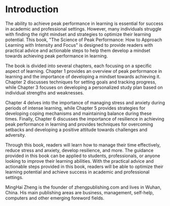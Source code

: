 # Introduction

The ability to achieve peak performance in learning is essential for success in academic and professional settings. However, many individuals struggle with finding the right mindset and strategies to optimize their learning potential. This book, "The Science of Peak Performance: How to Approach Learning with Intensity and Focus" is designed to provide readers with practical advice and actionable steps to help them develop a mindset towards achieving peak performance in learning.

The book is divided into several chapters, each focusing on a specific aspect of learning. Chapter 1 provides an overview of peak performance in learning and the importance of developing a mindset towards achieving it. Chapter 2 discusses techniques for setting goals and tracking progress, while Chapter 3 focuses on developing a personalized study plan based on individual strengths and weaknesses.

Chapter 4 delves into the importance of managing stress and anxiety during periods of intense learning, while Chapter 5 provides strategies for developing coping mechanisms and maintaining balance during these times. Finally, Chapter 6 discusses the importance of resilience in achieving peak performance in learning and provides techniques for overcoming setbacks and developing a positive attitude towards challenges and adversity.

Through this book, readers will learn how to manage their time effectively, reduce stress and anxiety, develop resilience, and more. The guidance provided in this book can be applied to students, professionals, or anyone looking to improve their learning abilities. With the practical advice and actionable steps provided in this book, readers will be able to optimize their learning potential and achieve success in academic and professional settings.


MingHai Zheng is the founder of zhengpublishing.com and lives in Wuhan, China. His main publishing areas are business, management, self-help, computers and other emerging foreword fields.
